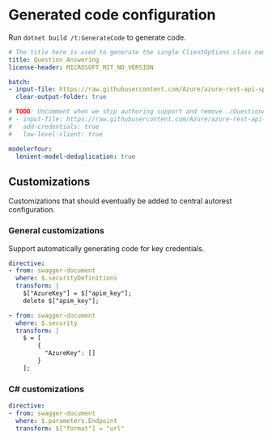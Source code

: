 # Generated code configuration

Run `dotnet build /t:GenerateCode` to generate code.

``` yaml
# The title here is used to generate the single ClientOptions class name.
title: Question Answering
license-header: MICROSOFT_MIT_NO_VERSION

batch:
- input-file: https://raw.githubusercontent.com/Azure/azure-rest-api-specs/186cef39694c0b15c3ab3084656ac505ec512d38/specification/cognitiveservices/data-plane/Language/preview/2021-05-01-preview/questionanswering.json
  clear-output-folder: true

# TODO: Uncomment when we ship authoring support and remove ./QuestionAnsweringClientOptions.cs.
# - input-file: https://raw.githubusercontent.com/Azure/azure-rest-api-specs/186cef39694c0b15c3ab3084656ac505ec512d38/specification/cognitiveservices/data-plane/Language/preview/2021-05-01-preview/questionanswering-authoring.json
#   add-credentials: true
#   low-level-client: true

modelerfour:
  lenient-model-deduplication: true
```

## Customizations

Customizations that should eventually be added to central autorest configuration.

### General customizations

Support automatically generating code for key credentials.

``` yaml
directive:
- from: swagger-document
  where: $.securityDefinitions
  transform: |
    $["AzureKey"] = $["apim_key"];
    delete $["apim_key"];

- from: swagger-document
  where: $.security
  transform: |
    $ = [
        {
          "AzureKey": []
        }
    ];
```

### C# customizations

``` yaml
directive:
- from: swagger-document
  where: $.parameters.Endpoint
  transform: $["format"] = "url"
```
